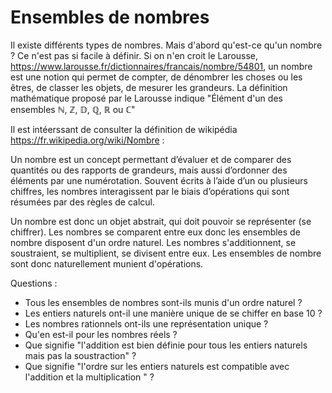 # Ensembles de nombres

Il existe différents types de nombres. 
Mais d'abord qu'est-ce qu'un nombre ? Ce n'est pas si facile à définir. Si on n'en croit le Larousse, 
https://www.larousse.fr/dictionnaires/francais/nombre/54801, un nombre est une 
notion qui permet de compter, de dénombrer les choses ou les êtres, de classer les objets, 
de mesurer les grandeurs. 
La définition mathématique proposé par le Larousse indique "Élément d'un des ensembles ℕ, ℤ, 𝔻, ℚ, ℝ ou ℂ"

Il est intéerssant de consulter la définition de wikipédia https://fr.wikipedia.org/wiki/Nombre : 

Un nombre est un concept permettant d’évaluer et de comparer des quantités ou des rapports de grandeurs,
 mais aussi d’ordonner des éléments par une numérotation. 
 Souvent écrits à l’aide d’un ou plusieurs chiffres, les nombres interagissent 
 par le biais d’opérations qui sont résumées par des règles de calcul.

 Un nombre est donc un objet abstrait, qui doit pouvoir se représenter (se chiffrer). 
 Les nombres se comparent entre eux donc les ensembles de nombre disposent d'un ordre naturel. 
 Les nombres s'additionnent, se soustraient, se multiplient, se divisent entre eux. 
 Les ensembles de nombre sont donc naturellement munient d'opérations. 

 Questions : 
 - Tous les ensembles de nombres sont-ils munis d'un ordre naturel ? 
 - Les entiers naturels ont-il une manière unique de se chiffer en base 10 ? 
 - Les nombres rationnels ont-ils une représentation unique ? 
 - Qu'en est-il pour les nombres réels ? 
 - Que signifie "l'addition est bien définie pour tous les entiers naturels mais pas la soustraction" ? 
 - Que signifie "l'ordre sur les entiers naturels est compatible avec l'addition et la multiplication " ?
  

